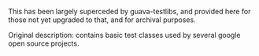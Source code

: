 This has been largely superceded by guava-testlibs, and provided here for those not yet upgraded to that, and for archival purposes.

Original description: contains basic test classes used by several google open source projects.
